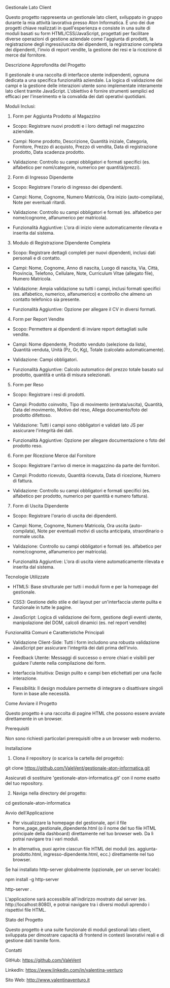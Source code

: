 Gestionale Lato Client

Questo progetto rappresenta un gestionale lato client, sviluppato in gruppo durante la mia attività lavorativa presso Aton Informatica. È uno dei due progetti chiave realizzati in quell'esperienza e consiste in una suite di moduli basati su form HTML/CSS/JavaScript, progettati per facilitare diverse operazioni di gestione aziendale come l'aggiunta di prodotti, la registrazione degli ingressi/uscita dei dipendenti, la registrazione completa dei dipendenti, l'invio di report vendite, la gestione dei resi e la ricezione di merce dal fornitore.


Descrizione Approfondita del Progetto

Il gestionale è una raccolta di interfacce utente indipendenti, ognuna dedicata a una specifica funzionalità aziendale. La logica di validazione dei campi e la gestione delle interazioni utente sono implementate interamente lato client tramite JavaScript. L'obiettivo è fornire strumenti semplici ed efficaci per l'inserimento e la convalida dei dati operativi quotidiani.


Moduli Inclusi:

1. Form per Aggiunta Prodotto al Magazzino

 - Scopo: Registrare nuovi prodotti e i loro dettagli nel magazzino aziendale.

 - Campi: Nome prodotto, Descrizione, Quantità iniziale, Categoria, Fornitore, Prezzo di acquisto, Prezzo di vendita, Data di registrazione prodotto, Data scadenza prodotto.

 - Validazione: Controllo su campi obbligatori e formati specifici (es. alfabetico per nomi/categorie, numerico per quantità/prezzi).

2. Form di Ingresso Dipendente

 - Scopo: Registrare l'orario di ingresso dei dipendenti.

 - Campi: Nome, Cognome, Numero Matricola, Ora inizio (auto-compilata), Note per eventuali ritardi.

 - Validazione: Controllo su campi obbligatori e formati (es. alfabetico per nome/cognome, alfanumerico per matricola).

 - Funzionalità Aggiuntive: L'ora di inizio viene automaticamente rilevata e inserita dal sistema.

3. Modulo di Registrazione Dipendente Completa

 - Scopo: Registrare dettagli completi per nuovi dipendenti, inclusi dati personali e di contatto.

 - Campi: Nome, Cognome, Anno di nascita, Luogo di nascita, Via, Città, Provincia, Telefono, Cellulare, Note, Curriculum Vitae (allegato file), Numero Matricola.

 - Validazione: Ampia validazione su tutti i campi, inclusi formati specifici (es. alfabetico, numerico, alfanumerico) e controllo che almeno un contatto telefonico sia presente.

 - Funzionalità Aggiuntive: Opzione per allegare il CV in diversi formati.

4. Form per Report Vendite

 - Scopo: Permettere ai dipendenti di inviare report dettagliati sulle vendite.

 - Campi: Nome dipendente, Prodotto venduto (selezione da lista), Quantità venduta, Unità (Pz, Gr, Kg), Totale (calcolato automaticamente).

 - Validazione: Campi obbligatori.

 - Funzionalità Aggiuntive: Calcolo automatico del prezzo totale basato sul prodotto, quantità e unità di misura selezionati.

5. Form per Reso

 - Scopo: Registrare i resi di prodotti.

 - Campi: Prodotto coinvolto, Tipo di movimento (entrata/uscita), Quantità, Data del movimento, Motivo del reso, Allega documento/foto del prodotto difettoso.

 - Validazione: Tutti i campi sono obbligatori e validati lato JS per assicurare l'integrità dei dati.

 - Funzionalità Aggiuntive: Opzione per allegare documentazione o foto del prodotto reso.

6. Form per Ricezione Merce dal Fornitore

 - Scopo: Registrare l'arrivo di merce in magazzino da parte dei fornitori.

 - Campi: Prodotto ricevuto, Quantità ricevuta, Data di ricezione, Numero di fattura.

 - Validazione: Controllo su campi obbligatori e formati specifici (es. alfabetico per prodotto, numerico per quantità e numero fattura).

7. Form di Uscita Dipendente

 - Scopo: Registrare l'orario di uscita dei dipendenti.

 - Campi: Nome, Cognome, Numero Matricola, Ora uscita (auto-compilata), Note per eventuali motivi di uscita anticipata, straordinario o normale uscita.

 - Validazione: Controllo su campi obbligatori e formati (es. alfabetico per nome/cognome, alfanumerico per matricola).

 - Funzionalità Aggiuntive: L'ora di uscita viene automaticamente rilevata e inserita dal sistema.


Tecnologie Utilizzate

- HTML5: Base strutturale per tutti i moduli form e per la homepage del gestionale.

- CSS3: Gestione dello stile e del layout per un'interfaccia utente pulita e funzionale in tutte le pagine.

- JavaScript: Logica di validazione dei form, gestione degli eventi utente, manipolazione del DOM, calcoli dinamici (es. nel report vendite)


Funzionalità Comuni e Caratteristiche Principali

- Validazione Client-Side: Tutti i form includono una robusta validazione JavaScript per assicurare l'integrità dei dati prima dell'invio.

- Feedback Utente: Messaggi di successo o errore chiari e visibili per guidare l'utente nella compilazione dei form.

- Interfaccia Intuitiva: Design pulito e campi ben etichettati per una facile interazione.

- Flessibilità: Il design modulare permette di integrare o disattivare singoli form in base alle necessità.


Come Avviare il Progetto

Questo progetto è una raccolta di pagine HTML che possono essere avviate direttamente in un browser.


Prerequisiti

Non sono richiesti particolari prerequisiti oltre a un browser web moderno.


Installazione

1. Clona il repository (o scarica la cartella del progetto):

git clone https://github.com/ValeVent/gestionale-aton-informatica.git

Assicurati di sostituire 'gestionale-aton-informatica.git' con il nome esatto del tuo repository.

2. Naviga nella directory del progetto:

cd gestionale-aton-informatica


Avvio dell'Applicazione

- Per visualizzare la homepage del gestionale, apri il file home_page_gestionale_dipendente.html (o il nome del tuo file HTML principale della dashboard) direttamente nel tuo browser web. Da lì potrai navigare tra i vari moduli.

- In alternativa, puoi aprire ciascun file HTML dei moduli (es. aggiunta-prodotto.html, ingresso-dipendente.html, ecc.) direttamente nel tuo browser.

Se hai installato http-server globalmente (opzionale, per un server locale):

npm install -g http-server

http-server .

L'applicazione sarà accessibile all'indirizzo mostrato dal server (es. http://localhost:8080), e potrai navigare tra i diversi moduli aprendo i rispettivi file HTML.


Stato del Progetto

Questo progetto è una suite funzionale di moduli gestionali lato client, sviluppata per dimostrare capacità di frontend in contesti lavorativi reali e di gestione dati tramite form.


Contatti

GitHub: https://github.com/ValeVent

LinkedIn: https://www.linkedin.com/in/valentina-venturo

Sito Web: http://www.valentinaventuro.it
